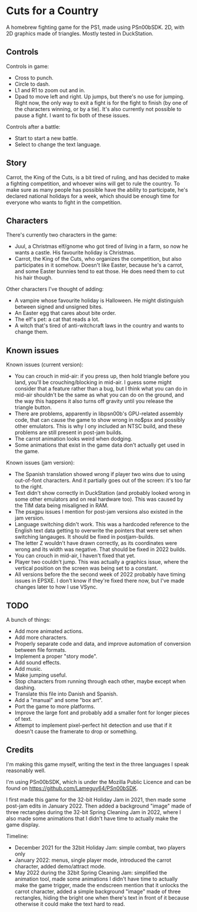 # Cuts for a Country

A homebrew fighting game for the PS1, made using PSn00bSDK. 2D, with 2D graphics made of triangles. Mostly tested in DuckStation.

## Controls
Controls in game:
- Cross to punch.
- Circle to dash.
- L1 and R1 to zoom out and in.
- Dpad to move left and right. Up jumps, but there's no use for jumping.
Right now, the only way to exit a fight is for the fight to finish (by one of the characters winning, or by a tie). It's also currently not possible to pause a fight. I want to fix both of these issues.

Controls after a battle:
- Start to start a new battle.
- Select to change the text language.

## Story
Carrot, the King of the Cuts, is a bit tired of ruling, and has decided to make a fighting competition, and whoever wins will get to rule the country. To make sure as many people has possible have the ability to participate, he's declared national holidays for a week, which should be enough time for everyone who wants to fight in the competition.

## Characters
There's currently two characters in the game:
- Juul, a Christmas elf/gnome who got tired of living in a farm, so now he wants a castle. His favourite holiday is Christmas.
- Carrot, the King of the Cuts, who organizes the competition, but also participates in it somehow. Doesn't like Easter, because he's a carrot, and some Easter bunnies tend to eat those. He does need them to cut his hair though.

Other characters I've thought of adding:
- A vampire whose favourite holiday is Halloween. He might distinguish between signed and unsigned bites.
- An Easter egg that cares about bite order.
- The elf's pet: a cat that reads a lot.
- A witch that's tired of anti-witchcraft laws in the country and wants to change them.

## Known issues

Known issues (current version):
- You can crouch in mid-air: if you press up, then hold triangle before you land, you'll be crouching/blocking in mid-air. I guess some might consider that a feature rather than a bug, but I think what you can do in mid-air shouldn't be the same as what you can do on the ground, and the way this happens it also turns off gravity until you release the triangle button.
- There are problems, apparently in libpsn00b's GPU-related assembly code, that can cause the game to show wrong in no$psx and possibly other emulators. This is why I ony included an NTSC build, and these problems are still present in post-jam builds.
- The carrot animation looks weird when dodging.
- Some animations that exist in the game data don't actually get used in the game.


Known issues (jam version):
- The Spanish translation showed wrong if player two wins due to using out-of-font characters. And it partially goes out of the screen: it's too far to the right. 
- Text didn't show correctly in DuckStation (and probably looked wrong in some other emulators and on real hardware too). This was caused by the TIM data being misaligned in RAM.
- The psxgpu issues I mention for post-jam versions also existed in the jam version.
- Language switching didn't work. This was a hardcoded reference to the English text data getting to overwrite the pointers that were set when switching langauges. It should be fixed in postjam-builds.
- The letter Z wouldn't have drawn correctly, as its coordinates were wrong and its width was negative. That should be fixed in 2022 builds.
- You can crouch in mid-air, I haven't fixed that yet.
- Player two couldn't jump. This was actually a graphics issue, where the vertical position on the screen was being set to a constant.
- All versions before the the second week of 2022 probably have timing issues in EPSXE. I don't know if they're fixed there now, but I've made changes later to how I use VSync.

## TODO
A bunch of things:
- Add more animated actions.
- Add more characters.
- Properly separate code and data, and improve automation of conversion between file formats.
- Implement a proper "story mode".
- Add sound effects.
- Add music.
- Make jumping useful.
- Stop characters from running through each other, maybe except when dashing.
- Translate this file into Danish and Spanish.
- Add a "manual" and some "box art".
- Port the game to more platforms.
- Improve the large font and probably add a smaller font for longer pieces of text.
- Attempt to implement pixel-perfect hit detection and use that if it doesn't cause the framerate to drop or something.

## Credits
I'm making this game myself, writing the text in the three languages I speak reasonably well.

I'm using PSn00bSDK, which is under the Mozilla Public Licence and can be found on <https://github.com/Lameguy64/PSn00bSDK>.

I first made this game for the 32-bit Holiday Jam in 2021, then made some post-jam edits in January 2022. Then added a background "image" made of three rectangles during the 32-bit Spring Cleaning Jam in 2022, where I also made some animations that I didn't have time to actually make the game display.

Timeline:
- December 2021 for the 32bit Holiday Jam: simple combat, two players only
- January 2022: menus, single player mode, introduced the carrot character, added demo/attract mode.
- May 2022 during the 32bit Spring Cleaning Jam: simplified the animation tool, made some animations I didn't have time to actually make the game trigger, made the endscreen mention that it unlocks the carrot character, added a simple background "image" made of three rectangles, hiding the bright one when there's text in front of it because otherwise it could make the text hard to read.

